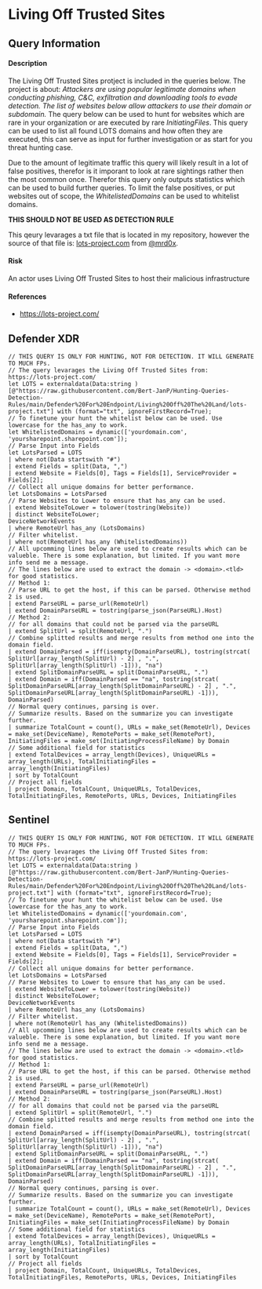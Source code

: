 # Living Off Trusted Sites

## Query Information

#### Description
The Living Off Trusted Sites protject is included in the queries below. The project is about: *Attackers are using popular legitimate domains when conducting phishing, C&C, exfiltration and downloading tools to evade detection. The list of websites below allow attackers to use their domain or subdomain.* The query below can be used to hunt for websites which are rare in your organization or are executed by rare *InitiatingFiles*. This query can be used to list all found LOTS domains and how often they are executed, this can serve as input for further investigation or as start for you threat hunting case.

Due to the amount of legitimate traffic this query will likely result in a lot of false positives, therefor is it imporant to look at rare sightings rather then the most common once. Therefor this query only outputs statistics which can be used to build further queries. To limit the false positives, or put websites out of scope, the *WhitelistedDomains* can be used to whitelist domains.

**THIS SHOULD NOT BE USED AS DETECTION RULE**

This qeury levarages a txt file that is located in my repository, however the source of that file is: [lots-project.com](lots-project.com) from [@mrd0x](https://twitter.com/mrd0x).

#### Risk
An actor uses Living Off Trusted Sites to host their malicious infrastructure

#### References
- https://lots-project.com/

## Defender XDR
```KQL
// THIS QUERY IS ONLY FOR HUNTING, NOT FOR DETECTION. IT WILL GENERATE TO MUCH FPs.
// The query levarages the Living Off Trusted Sites from: https://lots-project.com/
let LOTS = externaldata(Data:string )[@"https://raw.githubusercontent.com/Bert-JanP/Hunting-Queries-Detection-Rules/main/Defender%20For%20Endpoint/Living%20Off%20The%20Land/lots-project.txt"] with (format="txt", ignoreFirstRecord=True);
// To finetune your hunt the whitelist below can be used. Use lowercase for the has_any to work.
let WhitelistedDomains = dynamic(['yourdomain.com', 'yoursharepoint.sharepoint.com']);
// Parse Input into Fields
let LotsParsed = LOTS
| where not(Data startswith "#")
| extend Fields = split(Data, ",")
| extend Website = Fields[0], Tags = Fields[1], ServiceProvider = Fields[2];
// Collect all unique domains for better performance.
let LotsDomains = LotsParsed
// Parse Websites to Lower to ensure that has_any can be used.
| extend WebsiteToLower = tolower(tostring(Website))
| distinct WebsiteToLower;
DeviceNetworkEvents
| where RemoteUrl has_any (LotsDomains)
// Filter whitelist.
| where not(RemoteUrl has_any (WhitelistedDomains))
// All upcomming lines below are used to create results which can be valueble. There is some explanation, but limited. If you want more info send me a message.
// The lines below are used to extract the domain -> <domain>.<tld> for good statistics.
// Method 1:
// Parse URL to get the host, if this can be parsed. Otherwise method 2 is used.
| extend ParseURL = parse_url(RemoteUrl)
| extend DomainParseURL = tostring(parse_json(ParseURL).Host)
// Method 2:
// for all domains that could not be parsed via the parseURL
| extend SplitUrl = split(RemoteUrl, ".")
// Combine splitted results and merge results from method one into the domain field.
| extend DomainParsed = iff(isempty(DomainParseURL), tostring(strcat( SplitUrl[array_length(SplitUrl) - 2] , ".", SplitUrl[array_length(SplitUrl) -1])), "na")
| extend SplitDomainParseURL = split(DomainParseURL, ".")
| extend Domain = iff(DomainParsed == "na", tostring(strcat( SplitDomainParseURL[array_length(SplitDomainParseURL) - 2] , ".", SplitDomainParseURL[array_length(SplitDomainParseURL) -1])), DomainParsed)
// Normal query continues, parsing is over.
// Summarize results. Based on the summarize you can investigate further.
| summarize TotalCount = count(), URLs = make_set(RemoteUrl), Devices = make_set(DeviceName), RemotePorts = make_set(RemotePort), InitiatingFiles = make_set(InitiatingProcessFileName) by Domain
// Some additional field for statistics
| extend TotalDevices = array_length(Devices), UniqueURLs = array_length(URLs), TotalInitiatingFiles = array_length(InitiatingFiles)
| sort by TotalCount
// Project all fields
| project Domain, TotalCount, UniqueURLs, TotalDevices, TotalInitiatingFiles, RemotePorts, URLs, Devices, InitiatingFiles
```
## Sentinel
```KQL
// THIS QUERY IS ONLY FOR HUNTING, NOT FOR DETECTION. IT WILL GENERATE TO MUCH FPs.
// The query levarages the Living Off Trusted Sites from: https://lots-project.com/
let LOTS = externaldata(Data:string )[@"https://raw.githubusercontent.com/Bert-JanP/Hunting-Queries-Detection-Rules/main/Defender%20For%20Endpoint/Living%20Off%20The%20Land/lots-project.txt"] with (format="txt", ignoreFirstRecord=True);
// To finetune your hunt the whitelist below can be used. Use lowercase for the has_any to work.
let WhitelistedDomains = dynamic(['yourdomain.com', 'yoursharepoint.sharepoint.com']);
// Parse Input into Fields
let LotsParsed = LOTS
| where not(Data startswith "#")
| extend Fields = split(Data, ",")
| extend Website = Fields[0], Tags = Fields[1], ServiceProvider = Fields[2];
// Collect all unique domains for better performance.
let LotsDomains = LotsParsed
// Parse Websites to Lower to ensure that has_any can be used.
| extend WebsiteToLower = tolower(tostring(Website))
| distinct WebsiteToLower;
DeviceNetworkEvents
| where RemoteUrl has_any (LotsDomains)
// Filter whitelist.
| where not(RemoteUrl has_any (WhitelistedDomains))
// All upcomming lines below are used to create results which can be valueble. There is some explanation, but limited. If you want more info send me a message.
// The lines below are used to extract the domain -> <domain>.<tld> for good statistics.
// Method 1:
// Parse URL to get the host, if this can be parsed. Otherwise method 2 is used.
| extend ParseURL = parse_url(RemoteUrl)
| extend DomainParseURL = tostring(parse_json(ParseURL).Host)
// Method 2:
// for all domains that could not be parsed via the parseURL
| extend SplitUrl = split(RemoteUrl, ".")
// Combine splitted results and merge results from method one into the domain field.
| extend DomainParsed = iff(isempty(DomainParseURL), tostring(strcat( SplitUrl[array_length(SplitUrl) - 2] , ".", SplitUrl[array_length(SplitUrl) -1])), "na")
| extend SplitDomainParseURL = split(DomainParseURL, ".")
| extend Domain = iff(DomainParsed == "na", tostring(strcat( SplitDomainParseURL[array_length(SplitDomainParseURL) - 2] , ".", SplitDomainParseURL[array_length(SplitDomainParseURL) -1])), DomainParsed)
// Normal query continues, parsing is over.
// Summarize results. Based on the summarize you can investigate further.
| summarize TotalCount = count(), URLs = make_set(RemoteUrl), Devices = make_set(DeviceName), RemotePorts = make_set(RemotePort), InitiatingFiles = make_set(InitiatingProcessFileName) by Domain
// Some additional field for statistics
| extend TotalDevices = array_length(Devices), UniqueURLs = array_length(URLs), TotalInitiatingFiles = array_length(InitiatingFiles)
| sort by TotalCount
// Project all fields
| project Domain, TotalCount, UniqueURLs, TotalDevices, TotalInitiatingFiles, RemotePorts, URLs, Devices, InitiatingFiles
```
